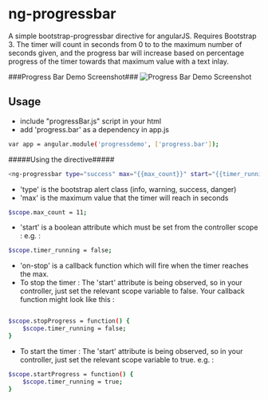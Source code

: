 ng-progressbar
=========

A simple bootstrap-progressbar directive for angularJS. Requires Bootstrap 3.
The timer will count in seconds from 0 to to the maximum number of seconds given, and the progress bar will increase based on percentage progress of the timer towards that maximum value with a text inlay. 

###Progress Bar Demo Screenshot###
![Progress Bar Demo Screenshot](https://github.com/jolleyjoe/ngProgressBar/blob/master/progressbar.png?raw=true "Progress Bar Demo Chooser Screenshot")

Usage
--------------

- include "progressBar.js" script in your html
- add 'progress.bar' as a dependency in app.js

```sh
var app = angular.module('progressdemo', ['progress.bar']);
```

#####Using the directive#####
```sh
<ng-progressbar type="success" max="{{max_count}}" start="{{timer_running}}" on-stop="stopProgress()"></ng-progressbar> 
```
- 'type' is the bootstrap alert class (info, warning, success, danger)
- 'max' is the maximum value that the timer will reach in seconds

```sh
$scope.max_count = 11;
```
- 'start' is a boolean attribute which must be set from the controller scope : e.g. : 

```sh
$scope.timer_running = false;
```
- 'on-stop' is a callback function which will fire when the timer reaches the max.
-  To stop the timer :  The 'start' attribute is being observed, so in your controller, just set the relevant scope variable to false. Your callback function might look like this : 

```sh

$scope.stopProgress = function() {
    $scope.timer_running = false;
}
```

- To start the timer :  The 'start' attribute is being observed, so in your controller, just set the relevant scope variable to true. e.g. :

```sh
$scope.startProgress = function() {
    $scope.timer_running = true;
}
```



